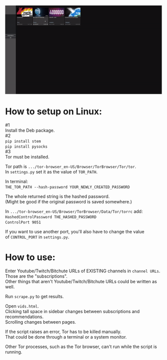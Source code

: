 <p><img align="center" src="https://github.com/imthbb/better-recommended/blob/main/preview.gif"></p>

# How to setup on Linux:  
#1  
Install the Deb package.  
#2  
`pip install stem`  
`pip install pysocks`  
#3  
Tor must be installed.  
  
Tor path is `.../tor-browser_en-US/Browser/TorBrowser/Tor/tor`.  
In `settings.py` set it as the value of `TOR_PATH`.  
  
In terminal:  
`THE_TOR_PATH --hash-password YOUR_NEWLY_CREATED_PASSWORD`  
  
The whole returned string is the hashed password.  
(Might be good if the original password is saved somewhere.)  
  
In `.../tor-browser_en-US/Browser/TorBrowser/Data/Tor/torrc` add:  
`HashedControlPassword THE_HASHED_PASSWORD`  
`ControlPort 9051`  
  
If you want to use another port, you'll also have to change the value  
of `CONTROL_PORT` in `settings.py`.  
# How to use:  
Enter Youtube/Twitch/Bitchute URLs of EXISTING channels in `channel URLs`.  
Those are the "subscriptions".  
Other things that aren't Youtube/Twitch/Bitchute URLs could be written as well.  
  
Run `scrape.py` to get results.  
  
Open `vids.html`.  
Clicking tall space in sidebar changes between subscriptions and recommendations.  
Scrolling changes between pages.  
  
If the script raises an error, Tor has to be killed manually.  
That could be done through a terminal or a system monitor.  
  
Other Tor processes, such as the Tor browser, can't run while the script is running.
